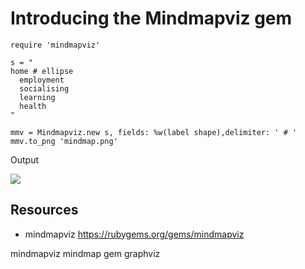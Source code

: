 # Introducing the Mindmapviz gem

    require 'mindmapviz'

    s = "
    home # ellipse
      employment
      socialising
      learning
      health
    "

    mmv = Mindmapviz.new s, fields: %w(label shape),delimiter: ' # '
    mmv.to_png 'mindmap.png'

Output

![](http://www.jamesrobertson.eu/r/images/2017/sep/04/mindmap.png)

## Resources

* mindmapviz https://rubygems.org/gems/mindmapviz

mindmapviz mindmap gem graphviz
